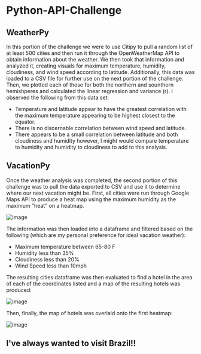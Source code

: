 # Python-API-Challenge

## WeatherPy

In this portion of the challenge we were to use Citipy to pull a random list of at least 500 cities and then run it through the OpenWeatherMap API to obtain information about the weather. We then took that information and analyzed it, creating visuals for maximum temperature, humidity, cloudiness, and wind speed according to latitude. Additionally, this data was loaded to a CSV file for further use on the next portion of the challenge. Then, we plotted each of these for both the northern and sounthern hemishperes and calculated the linear regression and variance (r). I observed the following from this data set:
* Temperature and latitude appear to have the greatest correlation with the maximum temperature appearing to be highest closest to the equator.
* There is no discernable correlation between wind speed and latitude.
* There appears to be a small correlation between latitude and both cloudiness and humidity however, I might would compare temperature to humidity and humidity to cloudiness to add to this analysis.

## VacationPy

Once the weather analysis was completed, the second portion of this challenge was to pull the data exported to CSV and use it to determine where our next vacation might be. First, all cities were run through Google Maps API to produce a heat map using the maximum humidity as the maximum "heat" on a heatmap.

![image](https://user-images.githubusercontent.com/83737584/127787857-11ef7413-350a-4006-8750-4942a748a585.png)

The information was then loaded into a dataframe and filtered based on the following (which are my personal preference for ideal vacation weather):
* Maximum temperature between 65-80 F
* Humidity less than 35%
* Cloudiness less than 20%
* Wind Speed less than 10mph

The resulting cities dataframe was then evaluated to find a hotel in the area of each of the coordinates listed and a map of the resulting hotels was produced:

![image](https://user-images.githubusercontent.com/83737584/127787925-2c38770b-80cb-4b9e-9a43-c5ed3388a230.png)

Then, finally, the map of hotels was overlaid onto the first heatmap:

![image](https://user-images.githubusercontent.com/83737584/127787974-59eb0340-4de8-4a47-9d09-bc039f662ae5.png)

## I've always wanted to visit Brazil!!
